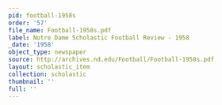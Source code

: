```yaml
---
pid: football-1958s
order: '57'
file_name: Football-1958s.pdf
label: Notre Dame Scholastic Football Review - 1958
_date: '1958'
object_type: newspaper
source: http://archives.nd.edu/Football/Football-1958s.pdf
layout: scholastic_item
collection: scholastic
thumbnail: ''
full: ''
---
```

